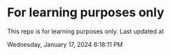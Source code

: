 # For learning purposes only
This repo is for learning purposes only.
Last updated at

Wednesday, January 17, 2024 6:18:11 PM

